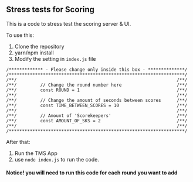 ## Stress tests for Scoring

This is a code to stress test the scoring server & UI.

To use this:
 1. Clone the repository
 2. yarn/npm install
 3. Modify the setting in `index.js` file
 
 ```
/************* - Please change only inside this box - **************/
/*******************************************************************/
/**/                                                             /**/
/**/         // Change the round number here                     /**/
/**/         const ROUND = 1                                     /**/
/**/                                                             /**/
/**/         // Change the amount of seconds between scores      /**/
/**/         const TIME_BETWEEN_SCORES = 10                      /**/
/**/                                                             /**/
/**/         // Amount of 'Scorekeepers'                         /**/
/**/         const AMOUNT_OF_SKS = 2                             /**/
/**/                                                             /**/
/*******************************************************************/
 ```
 
 After that:
 1. Run the TMS App 
 2. use `node index.js` to run the code.
 
 
 #### Notice! you will need to run this code for **each** round you want to add
